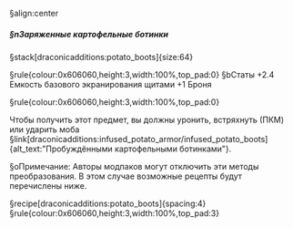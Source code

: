 §align:center
##### §nЗаряженные картофельные ботинки

§stack[draconicadditions:potato_boots]{size:64}

§rule{colour:0x606060,height:3,width:100%,top_pad:0}
§bСтаты
+2.4 Емкость базового экранирования щитами
+1 Броня

§rule{colour:0x606060,height:3,width:100%,top_pad:0}

Чтобы получить этот предмет, вы должны уронить, встряхнуть (ПКМ) или ударить моба §link[draconicadditions:infused_potato_armor/infused_potato_boots]{alt_text:"Пробуждёнными картофельными ботинками"}.

§oПримечание: Авторы модпаков могут отключить эти методы преобразования. В этом случае возможные рецепты будут перечислены ниже.

§recipe[draconicadditions:potato_boots]{spacing:4}
§rule{colour:0x606060,height:3,width:100%,top_pad:3}